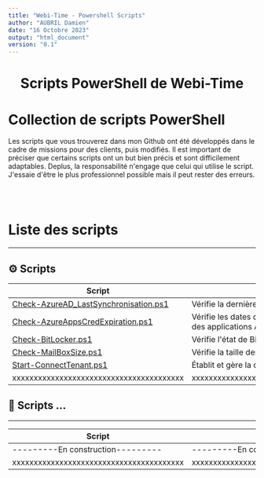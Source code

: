 ```yaml
---
title: "Webi-Time - Powershell Scripts"
author: "AUBRIL Damien"
date: "16 Octobre 2023"
output: "html_document"
version: "0.1"
---
```


<h1 align="center">Scripts PowerShell de Webi-Time</h1>

<h1>Collection de scripts PowerShell </h1>

<p align="left">Les scripts que vous trouverez dans mon Github ont été développés dans le cadre de missions pour des clients, puis modifiés. Il est important de préciser que certains scripts ont un but bien précis et sont difficilement adaptables. Deplus, la responsabilité n'engage que celui qui utilise le script. J'essaie d'être le plus professionnel possible mais il peut rester des erreurs.</p>


<br><br>

# Liste des scripts
---
## ⚙️ Scripts 
| Script | Description 
| -- | -- | 
| [Check-AzureAD_LastSynchronisation.ps1](/Powershell/.Scripts/Check-AzureAD_LastSynchronisation/Check-AzureAD_LastSynchronisation.ps1)       | Vérifie la dernière synchronisation Azure AD [Read More](Check-AzureAD_LastSynchronisation.md) |
| [Check-AzureAppsCredExpiration.ps1](/Powershell/.Scripts/Check-AzureAppsCredExpiration/Check-AzureAppsCredExpiration.ps1)    | Vérifie les dates d'expiration des informations d'identification des applications Azure [Read More](Check-AzureAppsCredExpiration.md) |
| [Check-BitLocker.ps1](/Powershell/.Scripts/Check-BitLocker/Check-BitLocker.ps1)                                                                | Vérifie l'état de BitLocker sur les ordinateurs [Read More](Check-BitLocker.md) |
| [Check-MailBoxSize.ps1](/Powershell/.Scripts/Check-MailBoxSize/Check-MailBoxSize.ps1)                                                          | Vérifie la taille des boîtes aux lettres [Read More](Check-MailBoxSize.md) |
| [Start-ConnectTenant.ps1](/Powershell/.Scripts/Start-ConnectTenant/Start-ConnectTenant.ps1)                                                    | Établit et gère la connexion au locataire Microsoft [Read More](Start-ConnectTenant.md) | 
|xxxxxxxxxxxxxxxxxxxxxxxxxxxxxxxxxxxxxxxx|xxxxxxxxxxxxxxxxxxxxxxxxxxxxxxxxxxxxxxxxxxxxxxxxxxxxxx|

## 📝 Scripts ...
-----------------------------

| Script | Description | Documentations |
| -- | -- | -- |
| ---------En construction--------- | ---------En construction--------- | [En construction](README.md) |
|xxxxxxxxxxxxxxxxxxxxxxxxxxxxxxxxxxxxxxxx|xxxxxxxxxxxxxxxxxxxxxxxxxxxxxxxxxxxxxxxxxxxxxxxxxxxxxxxxxxxxxxxxxxxxx|xxxxxxxxxxxxxx|